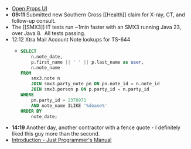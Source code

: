- [Open Props UI](https://open-props-ui.netlify.app/)
- **09:11** Submitted new Southern Cross [[Health]] claim for X-ray, CT, and follow-up consult.
- The [[SMX3]] IT tests run ~1min faster with an SMX3 running Java 23, over Java 8.  All tests passing.
- 12:12 Xtra Mail Account Note lookups for TS-644
	- ```sql
	  SELECT
	      n.note_date,
	      p.first_name || ' ' || p.last_name as user,
	      n.note_name
	  FROM
	      smx3.note n
	      JOIN smx3.party_note pn ON pn.note_id = n.note_id
	      JOIN smx3.person p ON p.party_id = n.party_id
	  WHERE
	      pn.party_id = 2378971
	      AND note_name ILIKE '%deane%'
	  ORDER BY
	      note_date;
	  ```
- **14:19** Another day, another contractor with a fence quote - I definitely liked this guy more than the second.
- [Introduction - Just Programmer's Manual](https://just.systems/man/en/)